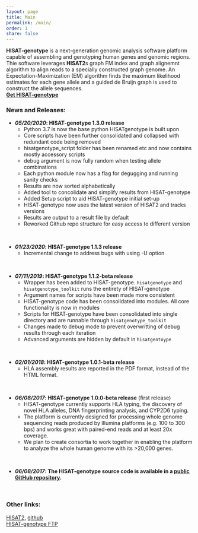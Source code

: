 ```yaml
---
layout: page
title: Main
permalink: /main/
order: 1
share: false
---
```


**HISAT-genotype** is a next-generation genomic analysis software platform capable of assembling and genotyping human genes and genomic regions. Thie software leverages **HISAT2**s graph FM index and graph alignemnt algorithm to align reads to a specially constructed graph genome. An Expectation-Maximization (EM) algorithm finds the maximum likelihood estimates for each gene allele and a guided de Bruijn graph is used to construct the allele sequences.  
[__Get HISAT-genotype__](https://github.com/DaehwanKimLab/hisat-genotype)

### News and Releases:
+ __*05/20/2020*: HISAT-genotype 1.3.0 release__
    - Python 3.7 is now the base python HISATgenotype is built upon
    - Core scripts have been further consolidated and collapsed with redundant code being removed
    - hisatgenotype\_script folder has been renamed etc and now contains mostly accessory scripts
    - debug argument is now fully random when testing allele combinations
    - Each python module now has a flag for degugging and running sanity checks
    - Results are now sorted alphabetically
    - Added tool to concolidate and simplify results from HISAT-genotype
    - Added Setup script to aid HISAT-genotype initial set-up
    - HISAT-genotype now uses the latest version of HISAT2 and tracks versions
    - Results are output to a result file by default
    - Reworked Github repo structure for easy access to different version
<br>

+ __*01/23/2020*: HISAT-genotype 1.1.3 release__
    - Incremental change to address bugs with using -U option
<br>

+ __*07/11/2019*: HISAT-genotype 1.1.2-beta release__
    - Wrapper has been added to HISAT-genotype. `hisatgenotype` and `hisatgenotype_toolkit` runs the entirety of HISAT-genotype
    - Argument names for scripts have been made more consistent
    - HISAT-genotype code has been consolidated into modules. All core functionality is now in modules
    - Scripts for HISAT-genotype have been consolidated into single directory and are runnable through `hisatgenotype_toolkit`
    - Changes made to debug mode to prevent overwritting of debug results through each iteration
    - Advanced arguments are hidden by default in `hisatgentoype`  
<br>

+ __*02/01/2018*: HISAT-genotype 1.0.1-beta release__
    - HLA assembly results are reported in the PDF format, instead of the HTML format.  
<br>

+ __*06/08/2017*: HISAT-genotype 1.0.0-beta release__ (first release)
    - HISAT-genotype currently supports HLA typing, the discovery of novel HLA alleles, DNA fingerprinting analysis, and CYP2D6 typing.
    - The platform is currently designed for processing whole genome sequencing reads produced by Illumina platforms (e.g. 100 to 300 bps) and works great with paired-end reads and at least 20x coverage.
    - We plan to create consortia to work together in enabling the platform to analyze the whole human genome with its >20,000 genes.  
<br>

+ __*06/08/2017*: The HISAT-genotype source code is available in a [public GitHub repository](https://github.com/DaehwanKimLab/hisat-genotype).__  
<br>

### Other links:
[HISAT2](http://ccb.jhu.edu/software/hisat2/index.shtml), [github](https://github.com/DaehwanKimLab/hisat2)  
[HISAT-genotype FTP](ftp://ftp.ccb.jhu.edu/pub/infphilo/hisat-genotype/data)
